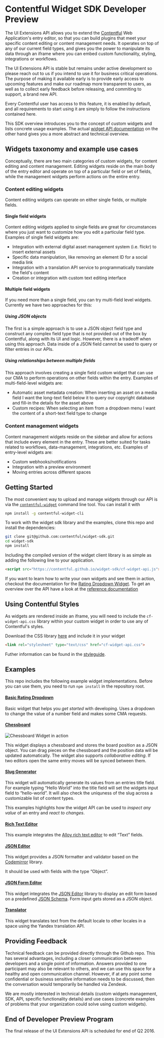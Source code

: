 # Contentful Widget SDK Developer Preview

The UI Extensions API allows you to extend the [Contentful](https://www.contentful.com)
Web Application's entry editor, so that you can build plugins that meet your
specific content editing or content management needs. It operates on top of any
of our current field types, and gives you the power to manipulate its data
through an iframe where you can embed custom functionality, styling,
integrations or workflows.

The UI Extensions API is stable but remains under active development so please reach out to us if you intend to use it for business critical operations. The purpose of making it available early is to provide early access to upcoming features and make our roadmap more transparent to users, as well as to collect early feedback before releasing, and commiting to support, a brand new API. 

Every Contentful user has access to this feature, it is enabled by default, and all requirements to start using it are simply to follow the instructions contained here.

This SDK overview introduces you to the concept of custom widgets and lists concrete
usage examples. The actual [widget API documentation][api-ref]
on the other hand gives you a more abstract and technical overview.

## Widgets taxonomy and example use cases

Conceptually, there are two main categories of custom widgets, for content
editing and content management. Editing widgets reside on the main body of the
entry editor and operate on top of a particular field or set of fields, while
the management widgets perform actions on the entire entry.

### Content editing widgets
Content editing widgets can operate on either single fields, or multiple fields.

#### Single field widgets
Content editing widgets applied to single fields are great for circumstances
where you just want to customize how you edit a particular field type. Examples
of single field widgets are:

* Integration with external digital asset management system (i.e. flickr) to
  insert external assets
* Specific data manipulation, like removing an element ID for a social media
  link
* Integration with a translation API service to programmatically translate the
  field's content
* Creation or integration with custom text editing interface

#### Multiple field widgets
If you need more than a single field, you can try multi-field level widgets.
Currently we have two approaches for this:

##### Using JSON objects
The first is a simple approach is to use a JSON object field type and construct
any complex field type that is not provided out of the box by Contentful, along
with its UI and logic. However, there is a tradeoff when using this approach.
Data inside of a JSON field cannot be used to query or filter entries in our
APIs.

##### Using relationships between multiple fields
This approach involves creating a single field custom widget that can use our
CMA to perform operations on other fields within the entry.
Examples of multi-field-level widgets are:

* Automatic asset metadata creation: When inserting an asset on a media field I
  want the long-text field below it to query our copyright database and fill-in
  the details for the asset above
* Custom recipes: When selecting an item from a dropdown menu I want the content
  of a short-text field type to change

### Content management widgets

Content management widgets reside on the sidebar and allow for actions that
include every element in the entry. These are better suited for tasks related to
workflows, data-management, integrations, etc.
Examples of entry-level widgets are:

* Custom webhooks/notifications
* Integration with a preview environment
* Moving entries across different spaces

## Getting Started

The most convenient way to upload and manage widgets through our API is via the
[`contentful-widget`][cf-widget-cli] command line tool. You can install it with

```bash
npm install -g contentful-widget-cli
```

To work with the widget sdk library and the examples, clone this repo and
install the dependencies:

```bash
git clone git@github.com:contentful/widget-sdk.git
cd widget-sdk
npm install
```

Including the compiled version of the widget client library is as simple as
adding the following line to your application.

```html
<script src="https://contentful.github.io/widget-sdk/cf-widget-api.js"></script>
```

If you want to learn how to write your own widgets and see them in
action, checkout the documentation for the
[Rating Dropdown Widget](./examples/rating-dropdown). To get an overview over
the API have a look at the [reference documentation][api-ref]

[cf-widget-cli]: https://github.com/contentful/contentful-widget-cli
[api-ref]: doc/widget-api-frontend.md


## Using Contentful Styles

As widgets are rendered inside an iframe, you will need to include the
`cf-widget-api.css` library within your custom widget in order to use any of
Contentful's styles.

Download the CSS library [here](https://contentful.github.io/widget-sdk/cf-widget-api.css) and include it in your widget

```html
<link rel="stylesheet" type="text/css" href="cf-widget-api.css">
```

Futher information can be found in the
[styleguide](http://contentful.github.io/widget-sdk/styleguide).


## Examples

This repo includes the following example widget implementations. Before you can
use them, you need to run `npm install` in the repository root.

#### [Basic Rating Dropdown](examples/rating-dropdown)

Basic widget that helps you *get started* with developing. Uses a dropdown to
change the value of a number field and makes some CMA requests.

#### [Chessboard](examples/chessboard)

![Chessboard Widget in action](http://contentful.github.io/widget-sdk/assets/chessboard.gif)

This widget displays a chessboard and stores the board position as a JSON
object. You can drag pieces on the chessboard and the position data will be
updated automatically. The widget also supports *collaborative editing*. If two
editors open the same entry moves will be synced between them.

#### [Slug Generator](examples/slug)

This widget will automatically generate its values from an entries title field.
For example typing “Hello World” into the title field will set the widgets input
field to “hello-world”. It will also check the uniquness of the slug across a
customizable list of content types.

This examples highlights how the widget API can be used to *inspect any value*
of an entry and *react to changes*.

#### [Rich Text Editor](examples/alloy-editor)

This example integrates the [Alloy rich text editor](http://alloyeditor.com/) to
edit “Text” fields.

#### [JSON Editor](examples/json-editor)
This widget provides a JSON formatter and validator based on the [Codemirror](http://codemirror.net) library.

It should be used with fields with the type “Object”.

#### [JSON Form Editor](examples/json-form-editor)
This widget integrates the [JSON Editor](https://github.com/jdorn/json-editor)
library to display an edit form based on a predefined [JSON Schema](https://json-schema.org/).
Form input gets stored as a JSON object.

#### [Translator](examples/translate)
This widget translates text from the default locale to other locales in a space using the Yandex translation API.


## Providing Feedback

Technical feedback can be provided directly through the Github repo. This has
several advantages, including a closer communication between developers and a
single point of information. Answers provided to one participant may also be
relevant to others, and we can use this space for a healthy and open
communication channel. However, if at any point some confidential or business
sensitive information needs to be discussed, then the conversation would
temporarily be handled via Zendesk.

We are mostly interested in technical details (custom widgets management, SDK,
API, specific functionality details) and use cases (concrete examples of problems
that your organization could solve using custom widgets).


## End of Developer Preview Program

The final release of the UI Extensions API is scheduled for end of Q2 2016.
